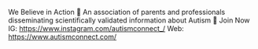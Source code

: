 We Believe in Action 💙
An association of parents and professionals disseminating scientifically validated information about Autism 🌟
Join Now
IG: https://www.instagram.com/autismconnect_/
Web: https://www.autismconnect.com/
<!---
autismconnect/autismconnect is a ✨ special ✨ repository because its `README.md` (this file) appears on your GitHub profile.
You can click the Preview link to take a look at your changes.
--->
